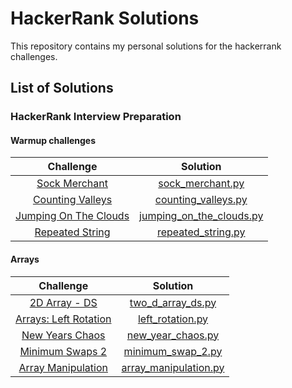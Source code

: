 # HackerRank Solutions

This repository contains my personal solutions for the hackerrank challenges. 

## List of Solutions

### HackerRank Interview Preparation
#### Warmup challenges

| Challenge | Solution |
|:---------:|:--------:|
| [Sock Merchant](https://www.hackerrank.com/challenges/sock-merchant/problem)       |   [sock_merchant.py](https://github.com/pashc/hackerrank_interview_preparation_solutions/blob/master/interview_preparation_kit/warmup_challenges/sock_merchant/sock_merchant.py)       |
| [Counting Valleys](https://www.hackerrank.com/challenges/counting-valleys/problem)        |    [counting_valleys.py](https://github.com/pashc/hackerrank_interview_preparation_solutions/blob/master/interview_preparation_kit/warmup_challenges/counting_valleys/counting_valleys.py)      |
| [Jumping On The Clouds](https://www.hackerrank.com/challenges/jumping-on-the-clouds/problem)   |    [jumping_on_the_clouds.py](https://github.com/pashc/hackerrank_interview_preparation_solutions/blob/master/interview_preparation_kit/warmup_challenges/jumping_on_the_clouds/jumping_on_the_clouds.py)      |
| [Repeated String](https://www.hackerrank.com/challenges/repeated-string/problem)   |    [repeated_string.py](https://github.com/pashc/hackerrank_interview_preparation_solutions/blob/master/interview_preparation_kit/warmup_challenges/repeated_string/repeated_string.py)      |

#### Arrays

| Challenge | Solution |
|:---------:|:--------:|
| [2D Array - DS](https://www.hackerrank.com/challenges/2d-array/problem)   |    [two_d_array_ds.py](https://github.com/pashc/hackerrank_interview_preparation_solutions/blob/master/interview_preparation_kit/arrays/two_d_array_ds/two_d_array_ds.py)      |
| [Arrays: Left Rotation](https://www.hackerrank.com/challenges/ctci-array-left-rotation/problem)   |    [left_rotation.py](https://github.com/pashc/hackerrank_interview_preparation_solutions/blob/master/interview_preparation_kit/arrays/left_rotation/left_rotation.py)      |
| [New Years Chaos](https://www.hackerrank.com/challenges/new-year-chaos/problem)   |    [new_year_chaos.py](https://github.com/pashc/hackerrank_interview_preparation_solutions/blob/master/interview_preparation_kit/arrays/new_year_chaos/new_year_chaos.py)      |
| [Minimum Swaps 2](https://www.hackerrank.com/challenges/minimum-swaps-2/problem)   |    [minimum_swap_2.py](https://github.com/pashc/hackerrank_interview_preparation_solutions/blob/master/interview_preparation_kit/arrays/minimum_swaps_2/minimum_swaps_2.py)      |
| [Array Manipulation](https://www.hackerrank.com/challenges/crush/problem)   |    [array_manipulation.py](https://github.com/pashc/hackerrank_interview_preparation_solutions/blob/master/interview_preparation_kit/arrays/array_manipulation/array_manipulation.py)      |
